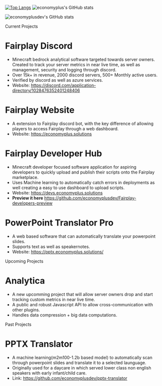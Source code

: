   <br><br>

[![Top Langs](https://github-readme-stats.vercel.app/api/top-langs/?username=economyplusdev&layout=compact)](https://github.com/economyplusdev/github-readme-stats)
![economyplus's GitHub stats](https://github-readme-stats.vercel.app/api?username=economyplusdev&hide=contribs,prs&theme=tokyonight)

![economyplusdev's GitHub stats](https://github-readme-stats.vercel.app/api?username=economyplusdev&show_icons=true&theme=radical)

Current Projects
  # **Fairplay Discord**
  - Minecraft bedrock analytical software targeted towards server owners. Created to track your server metrics in near live time, as well as management, security and logging through discord.
  - Over 15k+ in revenue, 2000 discord servers, 500+ Monthly active users. 
  - Verified by discord as well as azure services.
  - Website: https://discord.com/application-directory/1028476352401248406

  # **Fairplay Website**
  - A extension to Fairplay discord bot, with the key difference of allowing players to access Fairplay through a web dashboard.
  - Website: https://economyplus.solutions

  # **Fairplay Developer Hub**
  - Minecraft developer focused software application for aspiring developers to quickly upload and publish their scripts onto the Fairplay marketplace.
  - Uses Machine learning to automatically catch errors in deployments as well creating a easy to use dashboard to upload scripts.
  - Website: https://devs.economyplus.solutions
  - **Preview it here** https://github.com/economyplusdev/Fairplay-developers-preview

  # **PowerPoint Translator Pro**
  - A web based software that can automatically translate your powerpoint slides.
  - Supports text as well as speakernotes. 
  - Website: https://pptx.economyplus.solutions/

Upcoming Projects
  # **Analytica**
  - A new upcomming project that will allow server owners drop and start tracking custom metrics in near live time.
  - A public and robust Javascript API to allow cross-communication with other plugins. 
  - Handles data compression + big data computations. 

Past Projects

  # **PPTX Translator**
  - A machine learning(m2m100-1.2b based model) to automatically scan through powerpoint slides and translate it to a selected launguage.
  - Originally used for a daycare in which served lower class non english speakers with early infant/child care.
  - Link: https://github.com/economyplusdev/pptx-translator
